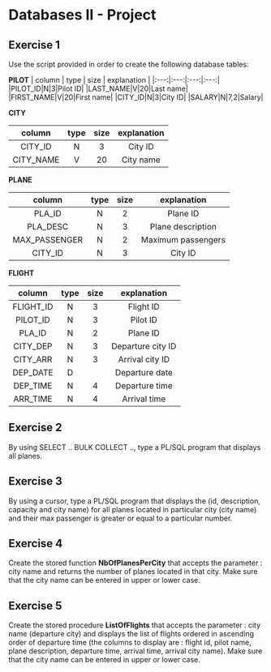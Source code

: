 # Databases II - Project

## Exercise 1
Use the script provided in order to create the following database tables: 
 
 
**PILOT**
| column | type | size | explanation |
|:---:|:---:|:---:|:---:|
|PILOT_ID|N|3|Pilot ID|
|LAST_NAME|V|20|Last name|
|FIRST_NAME|V|20|First name|
|CITY_ID|N|3|City ID|
|SALARY|N|7,2|Salary|
 
**CITY**


| column | type | size | explanation |
|:---:|:---:|:---:|:---:|
|CITY_ID|N|3|City ID|
|CITY_NAME|V|20|City name|

**PLANE**

| column | type | size | explanation |
|:---:|:---:|:---:|:---:|
|PLA_ID|N|2|Plane ID|
|PLA_DESC|N|3|Plane description|
|MAX_PASSENGER|N|2|Maximum passengers|
|CITY_ID|N|3|City ID|

**FLIGHT**

| column | type | size | explanation |
|:---:|:---:|:---:|:---:|
|FLIGHT_ID|N|3|Flight ID|
|PILOT_ID|N|3|Pilot ID|
|PLA_ID|N|2|Plane ID|
|CITY_DEP|N|3|Departure city ID|
|CITY_ARR|N|3|Arrival city ID|
|DEP_DATE|D||Departure date|
|DEP_TIME|N|4|Departure time|
|ARR_TIME|N|4|Arrival time|

## Exercise 2
By using SELECT .. BULK COLLECT .., type a PL/SQL program that displays all planes.

## Exercise 3  
By using a cursor, type a PL/SQL program that displays the (id, description, capacity 
and city name) for all planes located in particular city (city name) and their max 
passenger is greater or equal to a particular number. 

## Exercise 4
Create the stored function **NbOfPlanesPerCity** that accepts the parameter : city 
name and returns the number of planes located in that city. Make sure that the city name can be entered in upper or lower case.

## Exercise 5
Create the stored procedure **ListOfFlights** that accepts the parameter : city 
name (departure city) and displays the list of flights ordered  in ascending 
order of departure time (the columns to display are : flight id, pilot name, 
plane description, departure time, arrival time, arrival city name). Make sure that the city name can be entered in upper or lower case.
